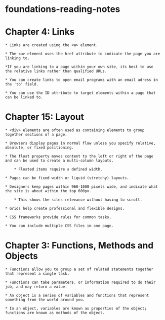 # foundations-reading-notes

# Chapter 4: Links

    * Links are created using the <a> element.

    * The <a> element uses the href attribute to indicate the page you are linking to.

    *If you are linking to a page within your own site, its best to use the relative links rather than qualified URLs.

    * You can create links to open email programs with an email adress in the 'to' field. 

    * You can use the ID attribute to target elements within a page that can be linked to. 

        

    
# Chapter 15: Layout

    * <div> elements are often used as containing elements to group together sections of a page. 
 
    * Browsers display pages in normal flow unless you specify relative, absolute, or fixed positioning.  

    * The float property moves content to the left or right of the page and can be used to create a multi-column layouts. 

        * Floated items require a defined width. 

    * Pages can be fixed width or liquid (stretchy) layouts.  

    * Designers keep pages within 960-1000 pixels wide, and indicate what the site is about within the top 600px.

        * This shows the sites relevance without having to scroll.

    * Grids help create professional and flexible designs. 

    * CSS frameworks provide rules for common tasks. 

    * You can include multiple CSS files in one page.  

# Chapter 3: Functions, Methods and Objects
    
    * Functions allow you to group a set of related statements together that represent a single task. 

    * Functions can take parameters, or information required to do their job, and may return a value. 

    * An object is a series of variables and functions that represent something from the world around you. 

    * In an object, variables are known as properties of the object; functions are known as methods of the object.